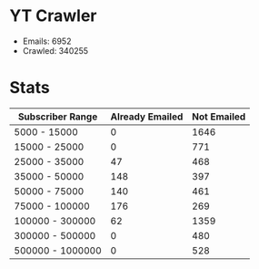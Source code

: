 # YT Crawler
- Emails: 6952
- Crawled: 340255

# Stats
| Subscriber Range  | Already Emailed | Not Emailed |
|-------|-------|-------|
| 5000 - 15000 | 0 | 1646 |
| 15000 - 25000 | 0 | 771 |
| 25000 - 35000 | 47 | 468 |
| 35000 - 50000 | 148 | 397 |
| 50000 - 75000 | 140 | 461 |
| 75000 - 100000 | 176 | 269 |
| 100000 - 300000 | 62 | 1359 |
| 300000 - 500000 | 0 | 480 |
| 500000 - 1000000 | 0 | 528 |
